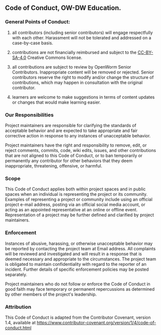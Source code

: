 ## Code of Conduct, OW-DW Education.

### General Points of Conduct:

1) all contributors (including senior contributors) will engage respectfully with each other. Harassment will not be tolerated and addressed on a case-by-case basis.

2) contributions are not financially reimbursed and subject to the [CC-BY-SA-4.0](https://github.com/devoworm/OW-DW-Education/blob/master/CC-BY-SA-4.0%20License.md) Creative Commons license.

3) all contributions are subject to review by OpenWorm Senior Contributors. Inappropriate content will be removed or rejected. Senior contributors reserve the right to modify and/or change the structure of contributions, which may happen in consultation with the original contributor.

4) learners are welcome to make suggestions in terms of content updates or changes that would make learning easier.

### Our Responsibilities
Project maintainers are responsible for clarifying the standards of acceptable behavior and are expected to take appropriate and fair corrective action in response to any instances of unacceptable behavior.

Project maintainers have the right and responsibility to remove, edit, or reject comments, commits, code, wiki edits, issues, and other contributions that are not aligned to this Code of Conduct, or to ban temporarily or permanently any contributor for other behaviors that they deem inappropriate, threatening, offensive, or harmful.

### Scope
This Code of Conduct applies both within project spaces and in public spaces when an individual is representing the project or its community. Examples of representing a project or community include using an official project e-mail address, posting via an official social media account, or acting as an appointed representative at an online or offline event. Representation of a project may be further defined and clarified by project maintainers.

### Enforcement
Instances of abusive, harassing, or otherwise unacceptable behavior may be reported by contacting the project team at Email address. All complaints will be reviewed and investigated and will result in a response that is deemed necessary and appropriate to the circumstances. The project team is obligated to maintain confidentiality with regard to the reporter of an incident. Further details of specific enforcement policies may be posted separately.

Project maintainers who do not follow or enforce the Code of Conduct in good faith may face temporary or permanent repercussions as determined by other members of the project's leadership.

### Attribution
This Code of Conduct is adapted from the Contributor Covenant, version 1.4, available at https://www.contributor-covenant.org/version/1/4/code-of-conduct.html
